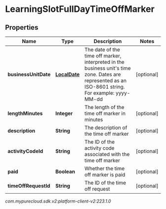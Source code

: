 # LearningSlotFullDayTimeOffMarker


## Properties

| Name | Type | Description | Notes |
| ------------ | ------------- | ------------- | ------------- |
| **businessUnitDate** | [**LocalDate**](LocalDate) | The date of the time off marker, interpreted in the business unit's time zone. Dates are represented as an ISO-8601 string. For example: yyyy-MM-dd |  [optional] |
| **lengthMinutes** | **Integer** | The length of the time off marker in minutes |  [optional] |
| **description** | **String** | The description of the time off marker |  [optional] |
| **activityCodeId** | **String** | The ID of the activity code associated with the time off marker |  [optional] |
| **paid** | **Boolean** | Whether the time off marker is paid |  [optional] |
| **timeOffRequestId** | **String** | The ID of the time off request |  [optional] |




_com.mypurecloud.sdk.v2:platform-client-v2:223.1.0_
